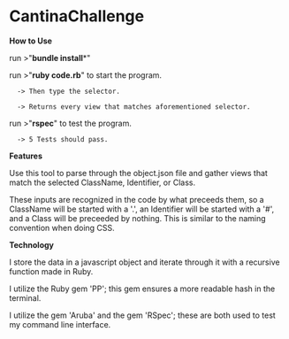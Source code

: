 # CantinaChallenge

**How to Use**

run >"**bundle install***"

run >"**ruby code.rb**" to start the program.

      -> Then type the selector.

      -> Returns every view that matches aforementioned selector.

run >"**rspec**" to test the program.

      -> 5 Tests should pass.

**Features**

Use this tool to parse through the object.json file and gather views that match the selected ClassName, Identifier, or Class.

These inputs are recognized in the code by what preceeds them, so a ClassName will be started with a '.', an Identifier will be started with a '#', and a Class will be preceeded by nothing. This is similar to the naming convention when doing CSS.

**Technology**

I store the data in a javascript object and iterate through it with a recursive function made in Ruby.

I utilize the Ruby gem 'PP';  this gem ensures a more readable hash in the terminal.

I utilize the gem 'Aruba' and the gem 'RSpec'; these are both used to test my command line interface.
